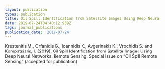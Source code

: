 ```yaml
---
layout: publication
types: publication
title: Oil Spill Identification from Satellite Images Using Deep Neural Networks
date: 2019-07-24T04:40:12.939Z
tags: journal_publications
publication_date: '2019-07-24'
---
```

Krestenitis M., Orfanidis G., Ioannidis K., Avgerinakis K., Vrochidis S. and Kompatsiaris, I. (2019), Oil Spill Identification from Satellite Images Using Deep Neural Networks. Remote Sensing: Special Issue on “Oil Spill Remote Sensing” (accepted for publication)
